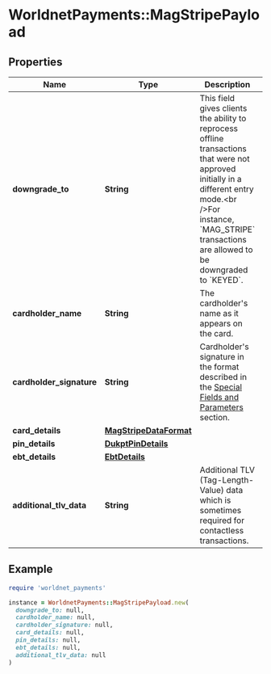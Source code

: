 # WorldnetPayments::MagStripePayload

## Properties

| Name | Type | Description | Notes |
| ---- | ---- | ----------- | ----- |
| **downgrade_to** | **String** | This field gives clients the ability to reprocess offline transactions that were not approved initially in a different entry mode.&lt;br /&gt;For instance, &#x60;MAG_STRIPE&#x60; transactions are allowed to be downgraded to &#x60;KEYED&#x60;. | [optional] |
| **cardholder_name** | **String** | The cardholder&#39;s name as it appears on the card. | [optional] |
| **cardholder_signature** | **String** | Cardholder&#39;s signature in the format described in the [Special Fields and Parameters](https://docs.worldnettps.com/doku.php?id&#x3D;developer:api_specification:special_fields_and_parameters#the_signature_field_format) section. | [optional] |
| **card_details** | [**MagStripeDataFormat**](MagStripeDataFormat.md) |  |  |
| **pin_details** | [**DukptPinDetails**](DukptPinDetails.md) |  | [optional] |
| **ebt_details** | [**EbtDetails**](EbtDetails.md) |  | [optional] |
| **additional_tlv_data** | **String** | Additional TLV (Tag-Length-Value) data which is sometimes required for contactless transactions. | [optional] |

## Example

```ruby
require 'worldnet_payments'

instance = WorldnetPayments::MagStripePayload.new(
  downgrade_to: null,
  cardholder_name: null,
  cardholder_signature: null,
  card_details: null,
  pin_details: null,
  ebt_details: null,
  additional_tlv_data: null
)
```

